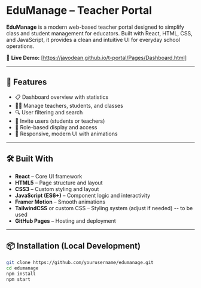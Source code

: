 # EduManage – Teacher Portal

**EduManage** is a modern web-based teacher portal designed to simplify class and student management for educators. Built with React, HTML, CSS, and JavaScript, it provides a clean and intuitive UI for everyday school operations.

🔗 **Live Demo:** [https://jayodean.github.io/t-portal/Pages/Dashboard.html]

---

## 🚀 Features

- 📋 Dashboard overview with statistics
- 👨‍🏫 Manage teachers, students, and classes
- 🔍 User filtering and search
- 📨 Invite users (students or teachers)
- 💬 Role-based display and access
- 🎨 Responsive, modern UI with animations

---

## 🛠️ Built With

- **React** – Core UI framework
- **HTML5** – Page structure and layout
- **CSS3** – Custom styling and layout
- **JavaScript (ES6+)** – Component logic and interactivity
- **Framer Motion** – Smooth animations
- **TailwindCSS** or custom CSS – Styling system (adjust if needed) -- to be used
- **GitHub Pages** – Hosting and deployment

---

## 📦 Installation (Local Development)

```bash
git clone https://github.com/yourusername/edumanage.git
cd edumanage
npm install
npm start
